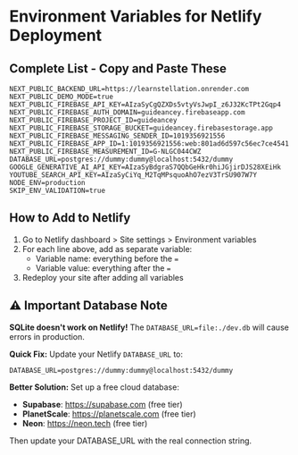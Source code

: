 # Environment Variables for Netlify Deployment

## Complete List - Copy and Paste These

```
NEXT_PUBLIC_BACKEND_URL=https://learnstellation.onrender.com
NEXT_PUBLIC_DEMO_MODE=true
NEXT_PUBLIC_FIREBASE_API_KEY=AIzaSyCgQZXDs5vtyVsJwpI_z6J32KcTPt2Gqp4
NEXT_PUBLIC_FIREBASE_AUTH_DOMAIN=guideancey.firebaseapp.com
NEXT_PUBLIC_FIREBASE_PROJECT_ID=guideancey
NEXT_PUBLIC_FIREBASE_STORAGE_BUCKET=guideancey.firebasestorage.app
NEXT_PUBLIC_FIREBASE_MESSAGING_SENDER_ID=1019356921556
NEXT_PUBLIC_FIREBASE_APP_ID=1:1019356921556:web:801ad6d597c56ec7ce4541
NEXT_PUBLIC_FIREBASE_MEASUREMENT_ID=G-NLGC044CWZ
DATABASE_URL=postgres://dummy:dummy@localhost:5432/dummy
GOOGLE_GENERATIVE_AI_API_KEY=AIzaSyBdgraS7QQbGeHkr0hiJGjirDJS28XEiHk
YOUTUBE_SEARCH_API_KEY=AIzaSyCiYq_M2TqMPsquoAhO7ezV3TrSU907W7Y
NODE_ENV=production
SKIP_ENV_VALIDATION=true
```

## How to Add to Netlify

1. Go to Netlify dashboard > Site settings > Environment variables
2. For each line above, add as separate variable:
   - Variable name: everything before the `=`
   - Variable value: everything after the `=`
3. Redeploy your site after adding all variables

## ⚠️ Important Database Note

**SQLite doesn't work on Netlify!** The `DATABASE_URL=file:./dev.db` will cause errors in production.

**Quick Fix:** Update your Netlify `DATABASE_URL` to:
```
DATABASE_URL=postgres://dummy:dummy@localhost:5432/dummy
```

**Better Solution:** Set up a free cloud database:
- **Supabase**: https://supabase.com (free tier)
- **PlanetScale**: https://planetscale.com (free tier)
- **Neon**: https://neon.tech (free tier)

Then update your DATABASE_URL with the real connection string.
